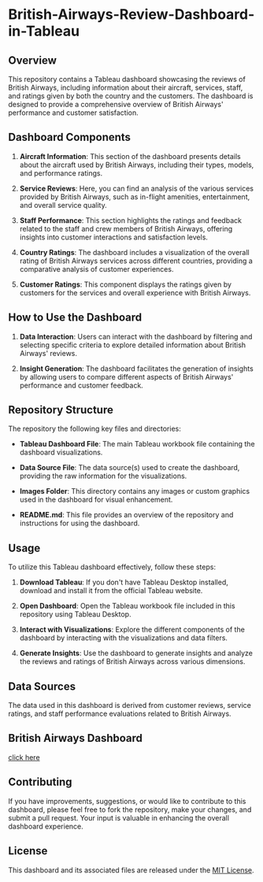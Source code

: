 # British-Airways-Review-Dashboard-in-Tableau

## Overview
This repository contains a Tableau dashboard showcasing the reviews of British Airways, including information about their aircraft, services, staff, and ratings given by both the country and the customers. The dashboard is designed to provide a comprehensive overview of British Airways' performance and customer satisfaction.

## Dashboard Components
1. **Aircraft Information**: This section of the dashboard presents details about the aircraft used by British Airways, including their types, models, and performance ratings.

2. **Service Reviews**: Here, you can find an analysis of the various services provided by British Airways, such as in-flight amenities, entertainment, and overall service quality.

3. **Staff Performance**: This section highlights the ratings and feedback related to the staff and crew members of British Airways, offering insights into customer interactions and satisfaction levels.

4. **Country Ratings**: The dashboard includes a visualization of the overall rating of British Airways services across different countries, providing a comparative analysis of customer experiences.

5. **Customer Ratings**: This component displays the ratings given by customers for the services and overall experience with British Airways.

## How to Use the Dashboard
1. **Data Interaction**: Users can interact with the dashboard by filtering and selecting specific criteria to explore detailed information about British Airways' reviews.

2. **Insight Generation**: The dashboard facilitates the generation of insights by allowing users to compare different aspects of British Airways' performance and customer feedback.

## Repository Structure
The repository the following key files and directories:

- **Tableau Dashboard File**: The main Tableau workbook file containing the dashboard visualizations.

- **Data Source File**: The data source(s) used to create the dashboard, providing the raw information for the visualizations.

- **Images Folder**: This directory contains any images or custom graphics used in the dashboard for visual enhancement.

- **README.md**: This file provides an overview of the repository and instructions for using the dashboard.

## Usage
To utilize this Tableau dashboard effectively, follow these steps:
1. **Download Tableau**: If you don't have Tableau Desktop installed, download and install it from the official Tableau website.

2. **Open Dashboard**: Open the Tableau workbook file included in this repository using Tableau Desktop.

3. **Interact with Visualizations**: Explore the different components of the dashboard by interacting with the visualizations and data filters.

4. **Generate Insights**: Use the dashboard to generate insights and analyze the reviews and ratings of British Airways across various dimensions.

## Data Sources
The data used in this dashboard is derived from customer reviews, service ratings, and staff performance evaluations related to British Airways.

## British Airways Dashboard
[click here](https://public.tableau.com/shared/C5PCHZWX3?:display_count=n&:origin=viz_share_link)

## Contributing
If you have improvements, suggestions, or would like to contribute to this dashboard, please feel free to fork the repository, make your changes, and submit a pull request. Your input is valuable in enhancing the overall dashboard experience.

## License
This dashboard and its associated files are released under the [MIT License](https://opensource.org/licenses/MIT).
